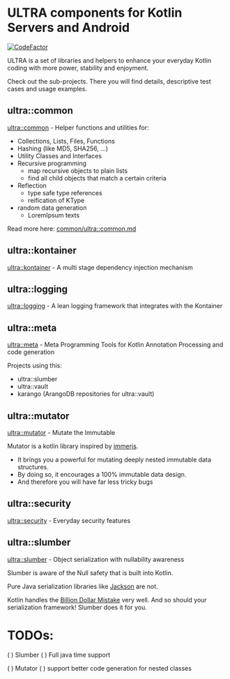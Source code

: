 # ULTRA components for Kotlin Servers and Android

[![CodeFactor](https://www.codefactor.io/repository/github/peekandpoke/ultra/badge)](https://www.codefactor.io/repository/github/peekandpoke/ultra)

ULTRA is a set of libraries and helpers to enhance your everyday Kotlin coding with more power, stability and enjoyment.

Check out the sub-projects. There you will find details, descriptive test cases and usage examples.



## ultra::common

[ultra::common](common/ultra::common.md) - Helper functions and utilities for:

- Collections, Lists, Files, Functions
- Hashing (like MD5, SHA256, ...)
- Utility Classes and Interfaces
- Recursive programming
    - map recursive objects to plain lists
    - find all child objects that match a certain criteria   
- Reflection
    - type safe type references
    - reification of KType
- random data generation
    - LoremIpsum texts 

Read more here: [common/ultra::common.md]() 

## ultra::kontainer

[ultra::kontainer](kontainer/ultra::kontainer.md) - A multi stage dependency injection mechanism  

## ultra::logging

[ultra::logging](logging/ultra::logging.md) - A lean logging framework that integrates with the Kontainer

## ultra::meta

[ultra::meta](meta/ultra::meta.md) - Meta Programming Tools for Kotlin Annotation Processing and code generation

Projects using this:
- ultra::slumber
- ultra::vault
- karango (ArangoDB repositories for ultra::vault)

## ultra::mutator

[ultra::mutator](mutator/ultra::mutator.md) - Mutate the Immutable

Mutator is a kotlin library inspired by [immerjs](https://github.com/immerjs/immer).

- It brings you a powerful for mutating deeply nested immutable data structures.
- By doing so, it encourages a 100% immutable data design.
- And therefore you will have far less tricky bugs

## ultra::security

[ultra::security](security/ultra::security.md) - Everyday security features

## ultra::slumber

[ultra::slumber](slumber/ultra::slumber.md) - Object serialization with nullability awareness 

Slumber is aware of the Null safety that is built into Kotlin.

Pure Java serialization libraries like [Jackson](https://github.com/FasterXML/jackson) are not.

Kotlin handles the [Billion Dollar Mistake](https://en.wikipedia.org/wiki/Tony_Hoare#Apologies_and_retractions) 
very well. And so should your serialization framework! Slumber does it for you. 


# TODOs:

( ) Slumber
  ( ) Full java time support 

( ) Mutator
  ( ) support better code generation for nested classes
